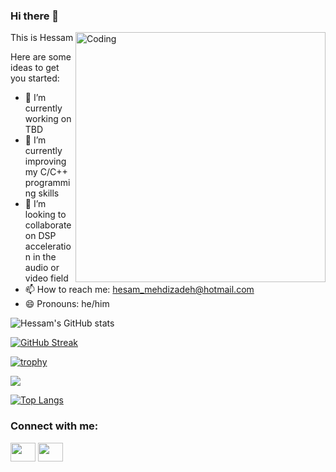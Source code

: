 ### Hi there 👋

<img align="right" alt="Coding" width="400" src="https://res.cloudinary.com/practicaldev/image/fetch/s--sNXjzc6P--/c_limit%2Cf_auto%2Cfl_progressive%2Cq_66%2Cw_880/https://i.gifer.com/embedded/download/7hSS.gif%3Fitemid%3D15828752">

This is Hessam

Here are some ideas to get you started:

* 🔭 I’m currently working on TBD
* 🌱 I’m currently improving my C/C++ programming skills
* 👯 I’m looking to collaborate on DSP acceleration in the audio or video field
* 📫 How to reach me: hesam_mehdizadeh@hotmail.com
* 😄 Pronouns: he/him

![Hessam's GitHub stats](https://github-readme-stats.vercel.app/api?username=HessamMehdizadeh&count_private=true&show_icons=true&theme=radical)


[![GitHub Streak](http://github-readme-streak-stats.herokuapp.com?user=HessamMehdizadeh&theme=radical&hide_border=true&date_format=M%20j%5B%2C%20Y%5D)](https://git.io/streak-stats)

[![trophy](https://github-profile-trophy.vercel.app/?username=HessamMehdizadeh&theme=onedark)](https://github.com/HessamMehdizadeh/github-profile-trophy)

![](https://komarev.com/ghpvc/?username=HessamMehdizadeh&color=brightgreen&style=for-the-badge)

[![Top Langs](https://github-readme-stats.vercel.app/api/top-langs/?username=HessamMehdizadeh&layout=compact)](https://github.com/HessamMehdizadeh/github-readme-stats)

<h3 align="left">Connect with me:</h3>
<p align="left">
<a href="https://www.linkedin.com/in/hessam-mehdizadeh/" target="blank"><img align="center" src="https://raw.githubusercontent.com/rahuldkjain/github-profile-readme-generator/master/src/images/icons/Social/linked-in-alt.svg" alt="" height="30" width="40" /></a>
<a href="https://www.youtube.com/channel/UCv8Ra7rbbY3SyYTRAw4-6Og" target="blank"><img align="center" src="https://raw.githubusercontent.com/rahuldkjain/github-profile-readme-generator/master/src/images/icons/Social/youtube.svg" alt="" height="30" width="40" /></a>
</p>  
